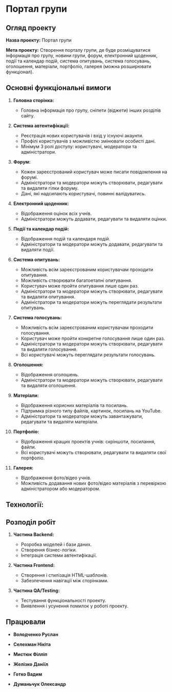 # Портал групи

## Огляд проекту
**Назва проекту:** Портал групи

**Мета проекту:** 
Створення порталу групи, де буде розміщуватися інформація про групу, новини групи, форум, електронний щоденник, події та календар подій, система опитувань, система голосувань, оголошення, матеріали, портфоліо, галерея (можна розширювати функціонал).

## Основні функціональні вимоги

1. **Головна сторінка:**
    - Головна інформація про групу, сніпети (віджети) інших розділів сайту.

2. **Система автентифікації:**
    - Реєстрація нових користувачів і вхід у існуючі акаунти.
    - Профілі користувачів з можливістю змінювати особисті дані.
    - Мінімум 3 ролі доступу: користувачі, модератори та адміністратори.

3. **Форум:**
    - Кожен зареєстрований користувач може писати повідомлення на форумі.
    - Адміністратори та модератори можуть створювати, редагувати та видаляти гілки форуму.
    - Дані, які надсилають користувачі, повинні валідуватись.

4. **Електронний щоденник:**
    - Відображення оцінок всіх учнів.
    - Адміністратори можуть додавати, редагувати та видаляти оцінки.

5. **Події та календар подій:**
    - Відображення подій та календаря подій.
    - Адміністратори та модератори можуть додавати, редагувати та видаляти події.

6. **Система опитувань:**
    - Можливість всім зареєстрованим користувачам проходити опитування.
    - Можливість створювати багатоетапні опитування.
    - Користувач може пройти опитування лише один раз.
    - Адміністратори та модератори можуть створювати, редагувати та видаляти опитування.
    - Адміністратори та модератори можуть переглядати результати опитувань.

7. **Система голосувань:**
    - Можливість всім зареєстрованим користувачам проходити голосування.
    - Користувач може пройти конкретне голосування лише один раз.
    - Адміністратори та модератори можуть створювати, редагувати та видаляти голосування.
    - Всі користувачі можуть переглядати результати голосувань.

8. **Оголошення:**
    - Відображення оголошень.
    - Адміністратори та модератори можуть створювати, редагувати та видаляти оголошення.

9. **Матеріали:**
    - Відображення корисних матеріалів та посилань.
    - Підтримка різного типу файлів, картинок, посилань на YouTube.
    - Адміністратори та модератори можуть завантажувати, редагувати та видаляти матеріали.

10. **Портфоліо:**
    - Відображення кращих проектів учнів: скріншоти, посилання, файли.
    - Всі користувачі можуть створювати, редагувати та видаляти свої портфоліо.

11. **Галерея:**
    - Відображення фото/відео учнів.
    - Можливість додавання нових фото/відео матеріалів з перевіркою адміністратором або модератором.

## Технології:




## Розподіл робіт

1. **Частина Backend:**
    - Розробка моделей і бази даних.
    - Створення бізнес-логіки.
    - Інтеграція системи автентифікації.

2. **Частина Frontend:**
    - Створення і стилізація HTML-шаблонів.
    - Забезпечення навігації між сторінками.

3. **Частина QA/Testing:**
    - Тестування функціональності проекту.
    - Виявлення і усунення помилок у роботі проекту.

## Працювали

- **Володченко Руслан**

- **Селехман Нікіта**

- **Мистюк Філліп**

- **Желізко Даніїл**

- **Готко Вадим**

- **Думаньчук Олександр**
